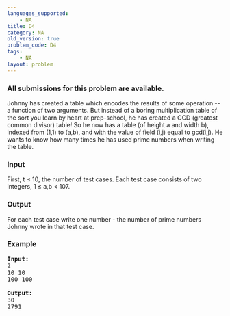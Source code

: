 ```yaml
---
languages_supported:
    - NA
title: D4
category: NA
old_version: true
problem_code: D4
tags:
    - NA
layout: problem
---
```

###  All submissions for this problem are available. 

Johnny has created a table which encodes the results of some operation -- a function of two arguments. But instead of a boring multiplication table of the sort you learn by heart at prep-school, he has created a GCD (greatest common divisor) table! So he now has a table (of height a and width b), indexed from (1,1) to (a,b), and with the value of field (i,j) equal to gcd(i,j). He wants to know how many times he has used prime numbers when writing the table.

### Input

First, t ≤ 10, the number of test cases. Each test case consists of two integers, 1 ≤ a,b &lt; 107.

### Output

For each test case write one number - the number of prime numbers Johnny wrote in that test case.

### Example

<pre>
<b>Input:</b>
2
10 10
100 100

<b>Output:</b>
30
2791
</pre>